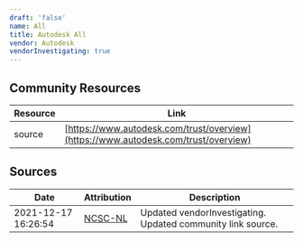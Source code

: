```yaml
---
draft: 'false'
name: All
title: Autodesk All
vendor: Autodesk
vendorInvestigating: true
---
```



## Community Resources
| Resource | Link |
| --- | --- |
| source | [https://www.autodesk.com/trust/overview](https://www.autodesk.com/trust/overview) |


## Sources
| Date | Attribution | Description |
| --- | --- | --- |
| 2021-12-17 16:26:54 | [NCSC-NL](https://github.com/NCSC-NL/log4shell/blob/main/software/README.md) | Updated vendorInvestigating. Updated community link source.  |
